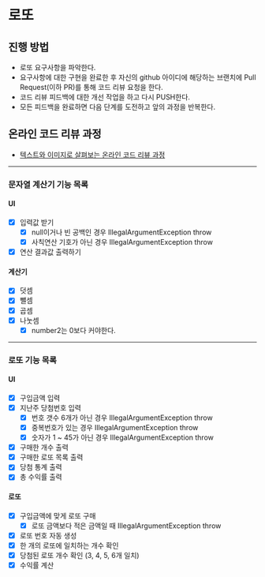 # 로또
## 진행 방법
* 로또 요구사항을 파악한다.
* 요구사항에 대한 구현을 완료한 후 자신의 github 아이디에 해당하는 브랜치에 Pull Request(이하 PR)를 통해 코드 리뷰 요청을 한다.
* 코드 리뷰 피드백에 대한 개선 작업을 하고 다시 PUSH한다.
* 모든 피드백을 완료하면 다음 단계를 도전하고 앞의 과정을 반복한다.

## 온라인 코드 리뷰 과정
* [텍스트와 이미지로 살펴보는 온라인 코드 리뷰 과정](https://github.com/next-step/nextstep-docs/tree/master/codereview)


---


### 문자열 계산기 기능 목록
#### UI
- [x] 입력값 받기 
  - [x] null이거나 빈 공백인 경우 IllegalArgumentException throw
  - [x] 사칙연산 기호가 아닌 경우 IllegalArgumentException throw
- [x] 연산 결과값 출력하기

#### 계산기
- [x] 덧셈
- [x] 뺄셈
- [x] 곱셈
- [x] 나눗셈
  - [x] number2는 0보다 커야한다.

---

### 로또 기능 목록
#### UI
- [x] 구입금액 입력
- [x] 지난주 당첨번호 입력
  - [x] 번호 갯수 6개가 아닌 경우 IllegalArgumentException throw
  - [x] 중복번호가 있는 경우 IllegalArgumentException throw
  - [x] 숫자가 1 ~ 45가 아닌 경우 IllegalArgumentException throw
- [x] 구매한 개수 출력
- [x] 구매한 로또 목록 출력
- [x] 당첨 통계 출력
- [x] 총 수익률 출력

#### 로또
- [x] 구입금액에 맞게 로또 구매
  - [x] 로또 금액보다 적은 금액일 때 IllegalArgumentException throw
- [x] 로또 번호 자동 생성
- [x] 한 개의 로또에 일치하는 개수 확인
- [x] 당첨된 로또 개수 확인 (3, 4, 5, 6개 일치)
- [x] 수익률 계산